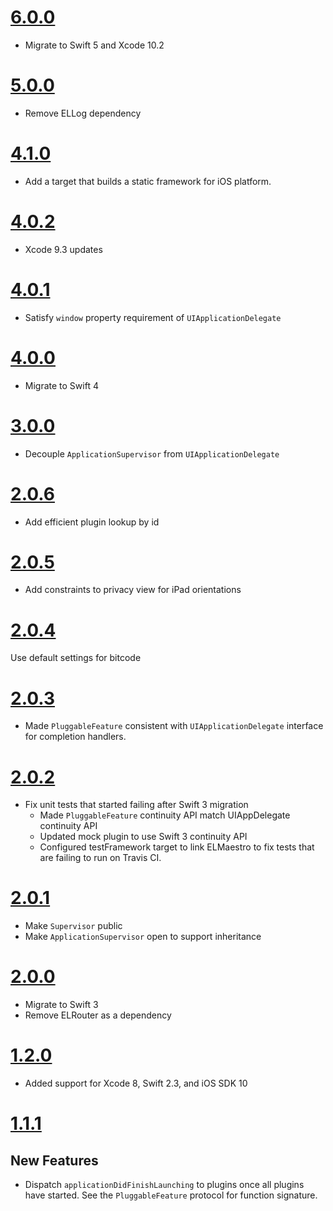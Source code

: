 # [6.0.0](https://github.com/Electrode-iOS/ELMaestro/releases/tag/v6.0.0)

- Migrate to Swift 5 and Xcode 10.2

# [5.0.0](https://github.com/Electrode-iOS/ELMaestro/releases/tag/v5.0.0)

- Remove ELLog dependency

# [4.1.0](https://github.com/Electrode-iOS/ELMaestro/releases/tag/v4.1.0)

- Add a target that builds a static framework for iOS platform.

# [4.0.2](https://github.com/Electrode-iOS/ELMaestro/releases/tag/v4.0.2)

- Xcode 9.3 updates

# [4.0.1](https://github.com/Electrode-iOS/ELMaestro/releases/tag/v4.0.1)

- Satisfy `window` property requirement of `UIApplicationDelegate`

# [4.0.0](https://github.com/Electrode-iOS/ELMaestro/releases/tag/v4.0.0)

- Migrate to Swift 4

# [3.0.0](https://github.com/Electrode-iOS/ELMaestro/releases/tag/v3.0.0)

- Decouple `ApplicationSupervisor` from `UIApplicationDelegate`

# [2.0.6](https://github.com/Electrode-iOS/ELMaestro/releases/tag/v2.0.6)

- Add efficient plugin lookup by id

# [2.0.5](https://github.com/Electrode-iOS/ELMaestro/releases/tag/v2.0.5)

- Add constraints to privacy view for iPad orientations

# [2.0.4](https://github.com/Electrode-iOS/ELMaestro/releases/tag/v2.0.4)

Use default settings for bitcode

# [2.0.3](https://github.com/Electrode-iOS/ELMaestro/releases/tag/v2.0.3)

- Made `PluggableFeature` consistent with `UIApplicationDelegate` interface for completion handlers.

# [2.0.2](https://github.com/Electrode-iOS/ELMaestro/releases/tag/v2.0.2)

- Fix unit tests that started failing after Swift 3 migration
  - Made `PluggableFeature` continuity API match UIAppDelegate continuity API
  - Updated mock plugin to use Swift 3 continuity API
  - Configured testFramework target to link ELMaestro to fix tests that are failing to run on Travis CI.

# [2.0.1](https://github.com/Electrode-iOS/ELMaestro/releases/tag/v2.0.1)

- Make `Supervisor` public
- Make `ApplicationSupervisor` open to support inheritance

# [2.0.0](https://github.com/Electrode-iOS/ELMaestro/releases/tag/v2.0.0)

- Migrate to Swift 3
- Remove ELRouter as a dependency

# [1.2.0](https://github.com/Electrode-iOS/ELMaestro/releases/tag/v1.2.0)

- Added support for Xcode 8, Swift 2.3, and iOS SDK 10

# [1.1.1](https://github.com/Electrode-iOS/ELMaestro/releases/tag/v1.2.1)

## New Features

-  Dispatch `applicationDidFinishLaunching` to plugins once all plugins have started.  See the `PluggableFeature` protocol for function signature.
